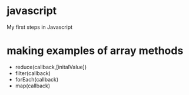 # javascript
My first steps in Javascript

# making examples of array methods 
* reduce(callback,[initalValue])
* filter(callback)
* forEach(callback)
* map(callback)
